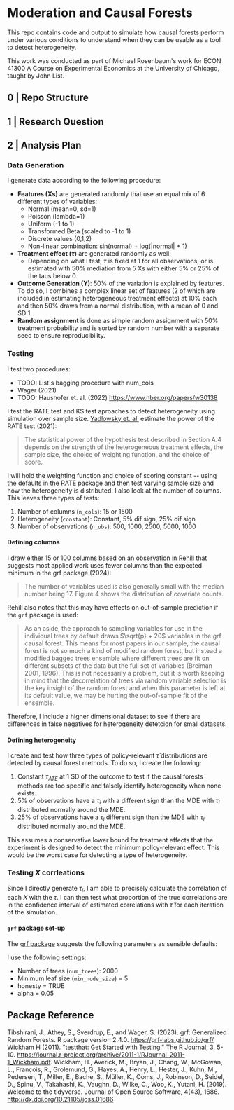 # Moderation and Causal Forests
This repo contains code and output to simulate how causal forests perform under various conditions to understand when they can be usable as a tool to detect heterogeneity.

This work was conducted as part of Michael Rosenbaum's work for ECON 41300 A Course on Experimental Economics at the University of Chicago, taught by John List.

## 0 | Repo Structure

## 1 | Research Question

## 2 | Analysis Plan

### Data Generation
I generate data according to the following procedure:

- **Features (Xs)** are generated randomly that use an equal mix of 6 different types of variables:
    - Normal (mean=0, sd=1)
    - Poisson (lambda=1)
    - Uniform (-1 to 1)
    - Transformed Beta (scaled to -1 to 1)
    - Discrete values (0,1,2)
    - Non-linear combination: sin(normal) + log(|normal| + 1)
- **Treatment effect ($\tau$)** are generated randomly as well:
    - Depending on what I test, $\tau$ is fixed at 1 for all observations, or is estimated with 50% mediation from 5 Xs with either 5% or 25% of the taus below 0.
- **Outcome Generation (Y)**: 50% of the variation is explained by features. To do so, I combines a complex linear set of features (2 of which are included in estimating heterogeneous treatment effects) at 10% each and then 50% draws from a normal distribution, with a mean of 0 and SD 1. 
- **Random assignment** is done as simple random assignment with 50% treatment probability and is sorted by random number with a separate seed to ensure reproducibility. 

### Testing
I test two procedures:
- TODO: List's bagging procedure with num_cols
- Wager (2021)
- TODO: Haushofer et. al. (2022) https://www.nber.org/papers/w30138

I test the RATE test and KS test aproaches to detect heterogeneity using simulation over sample size. [Yadlowsky et. al.](https://arxiv.org/abs/2111.07966) estimate the power of the RATE test (2021):
> The statistical power of the hypothesis test described in Section A.4 depends on the strength
of the heterogeneous treatment effects, the sample size, the choice of weighting function, and
the choice of score.

I will hold the weighting function and choice of scoring constant -- using the defaults in the RATE package and then test varying sample size and how the heterogeneity is distributed. I also look at the number of columns. This leaves three types of tests:

1. Number of columns (`n_cols`): 15 or 1500
2. Heterogeneity (`constant`): Constant, 5% dif sign, 25% dif sign
3. Number of observations (`n_obs`): 500, 1000, 2500, 5000, 1000

#### Defining columns
I draw either 15 or 100 columns based on an observation in [Rehill](https://arxiv.org/pdf/2404.13356) that suggests most applied work uses fewer columns than the expected minimum in the grf package (2024):
> The number of variables used is also generally small with the median number being 17. Figure 4 shows the distribution of covariate counts.

Rehill also notes that this may have effects on out-of-sample prediction if the `grf` package is used:
> As an aside, the approach to sampling variables for use in the individual trees by default draws $\sqrt{p} + 20$ variables in the grf causal forest. This means for most papers in our sample, the causal forest is not so much a kind of modified random forest, but instead a modified bagged trees ensemble where different trees are fit on different subsets of the data but the full set of variables (Breiman 2001, 1996). This is not necessarily a problem, but it is worth keeping in mind that the decorrelation of trees via random variable selection is the key insight of the random forest and when this parameter is left at its default value, we may be hurting the out-of-sample fit of the ensemble.

Therefore, I include a higher dimensional dataset to see if there are differences in false negatives for heterogeneity detetcion for small datasets.

#### Defining heterogeneity
I create and test how three types of policy-relevant $\hat{\tau}$ distributions are detected by causal forest methods. To do so, I create the following:
1. Constant ${\tau_{ATE}}$ at 1 SD of the outcome to test if the causal forests methods are too specific and falsely identify heterogeneity when none exists.
2. 5% of observations have a $\tau_i$ with a different sign than the MDE with $\tau_i$ distributed normally around the MDE.
3. 25% of observations have a $\tau_i$ different sign than the MDE with $\tau_i$ distributed normally around the MDE.

This assumes a conservative lower bound for treatment effects that the experiment is designed to detect the minimum policy-relevant effect. This would be the worst case for detecting a type of heterogeneity.

### Testing $X$ corrleations
Since I directly generate ${\tau_i}$, I am able to precisely calculate the correlation of each $X$ with the $\tau$. I can then test what proportion of the true correlations are in the confidence interval of estimated correlations with $\hat{\tau}$ for each iteration of the simulation.

#### `grf` package set-up
The [grf package](https://grf-labs.github.io/grf/) suggests the following parameters as sensible defaults:

I use the following settings:
- Number of trees (`num_trees`): 2000
- Minimum leaf size (`min_node_size`) = 5
- honesty = TRUE
- alpha = 0.05

## Package Reference
Tibshirani, J., Athey, S., Sverdrup, E., and Wager, S. (2023). grf: Generalized Random Forests. R package version 2.4.0. https://grf-labs.github.io/grf/
Wickham H (2011). "testthat: Get Started with Testing." The R Journal, 3, 5-10. https://journal.r-project.org/archive/2011-1/RJournal_2011-1_Wickham.pdf.
Wickham, H., Averick, M., Bryan, J., Chang, W., McGowan, L., François, R., Grolemund, G., Hayes, A., Henry, L., Hester, J., Kuhn, M., Pedersen, T., Miller, E., Bache, S., Müller, K., Ooms, J., Robinson, D., Seidel, D., Spinu, V., Takahashi, K., Vaughn, D., Wilke, C., Woo, K., Yutani, H. (2019). Welcome to the tidyverse. Journal of Open Source Software, 4(43), 1686. http://dx.doi.org/10.21105/joss.01686